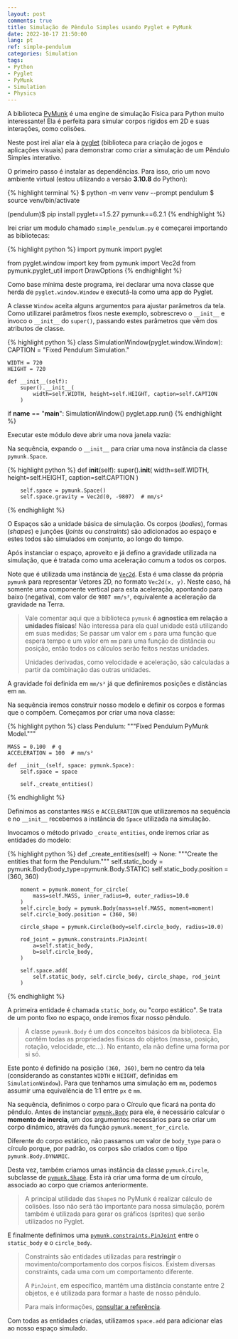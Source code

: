 ```yaml
---
layout: post
comments: true
title: Simulação de Pêndulo Simples usando Pyglet e PyMunk
date: 2022-10-17 21:50:00
lang: pt
ref: simple-pendulum
categories: Simulation
tags:
- Python
- Pyglet
- PyMunk
- Simulation
- Physics
---
```


A biblioteca [PyMunk][pymunk-page] é uma engine de simulação Física para Python
muito interessante! Ela é perfeita para simular corpos rígidos em 2D e suas
interações, como colisões.

Neste post irei aliar ela à [pyglet][pyglet-page] (biblioteca para criação de
jogos e aplicações visuais) para demonstrar como criar a simulação de um
Pêndulo Simples interativo.

<!--more-->

O primeiro passo é instalar as dependências. Para isso, crio um novo ambiente
virtual (estou utilizando a versão **3.10.8** do Python):

{% highlight terminal %}
$ python -m venv venv --prompt pendulum
$ source venv/bin/activate

(pendulum)$ pip install pyglet==1.5.27 pymunk==6.2.1
{% endhighlight %}

Irei criar um modulo chamado `simple_pendulum.py` e começarei importando as
bibliotecas:

{% highlight python %}
import pymunk
import pyglet

from pyglet.window import key
from pymunk import Vec2d
from pymunk.pyglet_util import DrawOptions
{% endhighlight %}

Como base mínima deste programa, irei declarar uma nova classe que herda de
`pyglet.window.Window` e executá-la como uma app do Pyglet.

A classe `Window` aceita alguns argumentos para ajustar parâmetros da tela.
Como utilizarei parâmetros fixos neste exemplo, sobrescrevo o `__init__` e
invoco o `__init__` do `super()`, passando estes parâmetros que vêm dos
atributos de classe.

{% highlight python %}
class SimulationWindow(pyglet.window.Window):
    CAPTION = "Fixed Pendulum Simulation."

    WIDTH = 720
    HEIGHT = 720

    def __init__(self):
        super().__init__(
            width=self.WIDTH, height=self.HEIGHT, caption=self.CAPTION
        )


if __name__ == "__main__":
    SimulationWindow()
    pyglet.app.run()
{% endhighlight %}

Executar este módulo deve abrir uma nova janela vazia:

<!-- TODO: Add fixed_pendulum/empty_window.jpg -->

Na sequência, expando o `__init__` para criar uma nova instância da classe
`pymunk.Space`.

{% highlight python %}
    def __init__(self):
        super().__init__(
            width=self.WIDTH, height=self.HEIGHT, caption=self.CAPTION
        )

        self.space = pymunk.Space()
        self.space.gravity = Vec2d(0, -9807)  # mm/s²
{% endhighlight %}

O Espaços são a unidade básica de simulação. Os corpos (*bodies*), formas
(*shapes*) e junções (*joints* ou *constraints*) são adicionados ao espaço e
estes todos são simulados em conjunto, ao longo do tempo.

Após instanciar o espaço, aproveito e já defino a gravidade utilizada na
simulação, que é tratada como uma aceleração comum a todos os corpos.

Note que é utilizada uma instância de [`Vec2d`][vec2d-ref]. Esta é uma classe
da própria `pymunk` para representar Vetores 2D, no formato `Vec2d(x, y)`.
Neste caso, há somente uma componente vertical para esta aceleração, apontando
para baixo (negativa), com valor de `9807 mm/s²`, equivalente a aceleração da
gravidade na Terra.

> Vale comentar aqui que a biblioteca `pymunk` **é agnostica em relação a
> unidades físicas**! Não interessa para ela qual unidade está utilizando em
> suas medidas; Se passar um valor em `s` para uma função que espera tempo e um
> valor em `mm` para uma função de distância ou posição, então todos os
> cálculos serão feitos nestas unidades.
>
> Unidades derivadas, como velocidade e aceleração, são calculadas a partir da
> combinação das outras unidades.

A gravidade foi definida em `mm/s²` já que definiremos posições e distâncias em
`mm`.

Na sequência iremos construir nosso modelo e definir os corpos e formas que o
compõem. Começamos por criar uma nova classe:

{% highlight python %}
class Pendulum:
    """Fixed Pendulum PyMunk Model."""

    MASS = 0.100  # g
    ACCELERATION = 100  # mm/s²

    def __init__(self, space: pymunk.Space):
        self.space = space

        self._create_entities()
{% endhighlight %}

Definimos as constantes `MASS` e `ACCELERATION` que utilizaremos na sequência e
no `__init__` recebemos a instância de `Space` utilizada na simulação.

Invocamos o método privado `_create_entities`, onde iremos criar as entidades
do modelo:

{% highlight python %}
    def _create_entities(self) -> None:
        """Create the entities that form the Pendulum."""
        self.static_body = pymunk.Body(body_type=pymunk.Body.STATIC)
        self.static_body.position = (360, 360)

        moment = pymunk.moment_for_circle(
            mass=self.MASS, inner_radius=0, outer_radius=10.0
        )
        self.circle_body = pymunk.Body(mass=self.MASS, moment=moment)
        self.circle_body.position = (360, 50)

        circle_shape = pymunk.Circle(body=self.circle_body, radius=10.0)

        rod_joint = pymunk.constraints.PinJoint(
            a=self.static_body,
            b=self.circle_body,
        )

        self.space.add(
            self.static_body, self.circle_body, circle_shape, rod_joint
        )
{% endhighlight %}

A primeira entidade é chamada `static_body`, ou "corpo estático". Se trata de
um ponto fixo no espaço, onde iremos fixar nosso pêndulo.

> A classe `pymunk.Body` é um dos conceitos básicos da biblioteca. Ela contêm
> todas as propriedades físicas do objetos (massa, posição, rotação,
> velocidade, etc...). No entanto, ela não define uma forma por si só.

Este ponto é definido na posição `(360, 360)`, bem no centro da tela
(considerando as constantes `WIDTH` e `HEIGHT`, definidas em
`SimulationWindow`). Para que tenhamos uma simulação em `mm`, podemos assumir
uma equivalência de 1:1 entre `px` e `mm`.

Na sequência, definimos o corpo para o Círculo que ficará na ponta do pêndulo.
Antes de instanciar [`pymunk.Body`][body-ref] para ele, é necessário calcular o
**momento de inercia**, um dos argumentos necessários para se criar um corpo
dinâmico, através da função `pymunk.moment_for_circle`.

Diferente do corpo estático, não passamos um valor de `body_type` para o
círculo porque, por padrão, os corpos são criados com o tipo
`pymunk.Body.DYNAMIC`.

Desta vez, também criamos umas instância da classe `pymunk.Circle`, subclasse
de [`pymunk.Shape`][shape-ref]. Esta irá criar uma forma de um círculo,
associado ao corpo que criamos anteriormente.

> A principal utilidade das `Shape`s no PyMunk é realizar cálculo de colisões.
> Isso não será tão importante para nossa simulação, porém também é utilizada
> para gerar os gráficos (sprites) que serão utilizados no Pyglet.

E finalmente definimos uma [`pymunk.constraints.PinJoint`][pin-joint-ref] entre
o `static_body` e o `circle_body`.

> Constraints são entidades utilizadas para **restringir** o
> movimento/comportamento dos corpos físicos. Existem diversas constraints,
> cada uma com um comportamento diferente.
>
> A `PinJoint`, em específico, mantêm uma distância constante entre 2 objetos,
> e é utilizada para formar a haste de nosso pêndulo.
>
> Para mais informações, [consultar a referência][constraints-ref].

Com todas as entidades criadas, utilizamos `space.add` para adicionar elas ao
nosso espaço simulado.

[body-ref]: http://www.pymunk.org/en/latest/pymunk.html#pymunk.Body
[constraints-ref]: http://www.pymunk.org/en/latest/pymunk.constraints.html
[pin-joint-ref]: http://www.pymunk.org/en/latest/pymunk.constraints.html#pymunk.constraints.PinJoint
[pyglet-page]: https://pyglet.org/
[pymunk-page]: http://www.pymunk.org/en/latest/
[shape-ref]: http://www.pymunk.org/en/latest/pymunk.html#pymunk.Shape
[vec2d-ref]: http://www.pymunk.org/en/latest/pymunk.html#pymunk.Vec2d